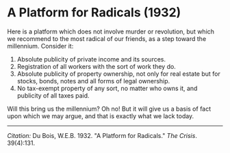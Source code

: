 <!--
title:   A Platform for Radicals
author:  Du Bois, W.E.B.
journal: The Crisis
year:    1932
volume:  39
issue:   4
pages:   131
-->
# A Platform for Radicals (1932)

Here is a platform which does not involve murder or revolution, but which we recommend to the most radical of our friends, as a step toward the millennium. Consider it:

1. Absolute publicity of private income and its sources.
2. Registration of all workers with the sort of work they do.
3. Absolute publicity of property ownership, not only for real estate but for stocks, bonds, notes and all forms of legal ownership.
4. No tax-exempt property of any sort, no matter who owns it, and publicity of all taxes paid.

Will this bring us the millennium? Oh no! But it will give us a basis of fact upon which we may argue, and that is exactly what we lack today.
______________
*Citation:* Du Bois, W.E.B. 1932. "A Platform for Radicals." *The Crisis*. 39(4):131.
